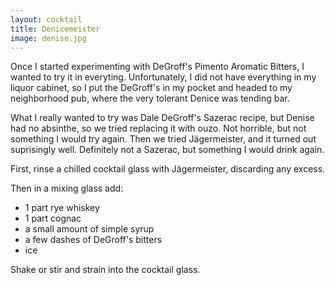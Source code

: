 ```yaml
---
layout: cocktail
title: Denicemeister
image: denise.jpg
---
```

Once I started experimenting with DeGroff's Pimento Aromatic Bitters, I wanted to try it in everyting.
Unfortunately, I did not have everything in my liquor cabinet, so I put the DeGroff's in my pocket
and headed to my neighborhood pub, where the very tolerant Denice was tending bar.

What I really wanted to try was Dale DeGroff's Sazerac recipe, but Denise had no absinthe, so we tried
replacing it with ouzo. Not horrible, but not something I would try again. Then we tried Jägermeister,
and it turned out suprisingly well. Definitely not a Sazerac, but something I would drink again.

First, rinse a chilled cocktail glass with Jägermeister, discarding any excess.

Then in a mixing glass add:

* 1 part rye whiskey
* 1 part cognac
* a small amount of simple syrup
* a few dashes of DeGroff's bitters
* ice

Shake or stir and strain into the cocktail glass.  
